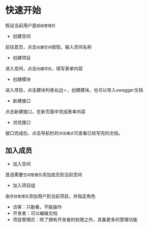 # 快速开始

假设当前用户是`超级管理员`

- 创建空间

前往首页，点击`创建空间`按钮，输入空间名称

- 创建项目

进入空间，点击`创建项目`，填写表单内容

- 创建模块

进入项目，点击模块列表右边`＋`，创建模块，也可以导入swagger文档

- 新建接口

点击新建接口，在新页面中完成表单内容

- 浏览接口

接口完成后，点击导航栏的`浏览模式`可查看已经写完的文档。

## 加入成员

- 加入空间

首选需要`空间管理员`添加成员到当前空间

- 加入项目组

由`项目管理员`添加用户到当前项目，并指定角色

- 访客：只能看，不能操作
- 开发者：可以编辑文档
- 项目管理员：除了拥有开发者的权限之外，具备更多的管理功能





